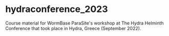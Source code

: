 # hydraconference_2023
Course material for WormBase ParaSite's workshop at The Hydra Helminth Conference that took place in Hydra, Greece (September 2022).
